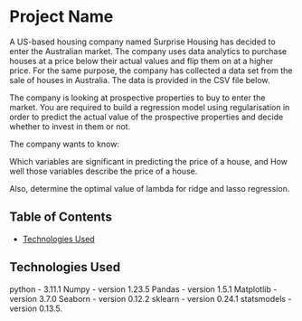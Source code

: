 # Project Name
A US-based housing company named Surprise Housing has decided to enter the Australian market. The company uses data analytics to purchase houses at a price below their actual values and flip them on at a higher price. For the same purpose, the company has collected a data set from the sale of houses in Australia. The data is provided in the CSV file below.

The company is looking at prospective properties to buy to enter the market. You are required to build a regression model using regularisation in order to predict the actual value of the prospective properties and decide whether to invest in them or not.

The company wants to know:

Which variables are significant in predicting the price of a house, and
How well those variables describe the price of a house.

Also, determine the optimal value of lambda for ridge and lasso regression.


## Table of Contents
* [Technologies Used](#technologies-used)

## Technologies Used
python - 3.11.1
Numpy - version 1.23.5
Pandas - version 1.5.1
Matplotlib - version 3.7.0
Seaborn - version 0.12.2
sklearn - version 0.24.1
statsmodels - version 0.13.5.
